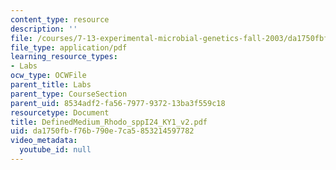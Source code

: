 ```yaml
---
content_type: resource
description: ''
file: /courses/7-13-experimental-microbial-genetics-fall-2003/da1750fbf76b790e7ca5853214597782_DefinedMedium_Rhodo_sppI24_KY1_v2.pdf
file_type: application/pdf
learning_resource_types:
- Labs
ocw_type: OCWFile
parent_title: Labs
parent_type: CourseSection
parent_uid: 8534adf2-fa56-7977-9372-13ba3f559c18
resourcetype: Document
title: DefinedMedium_Rhodo_sppI24_KY1_v2.pdf
uid: da1750fb-f76b-790e-7ca5-853214597782
video_metadata:
  youtube_id: null
---
```

